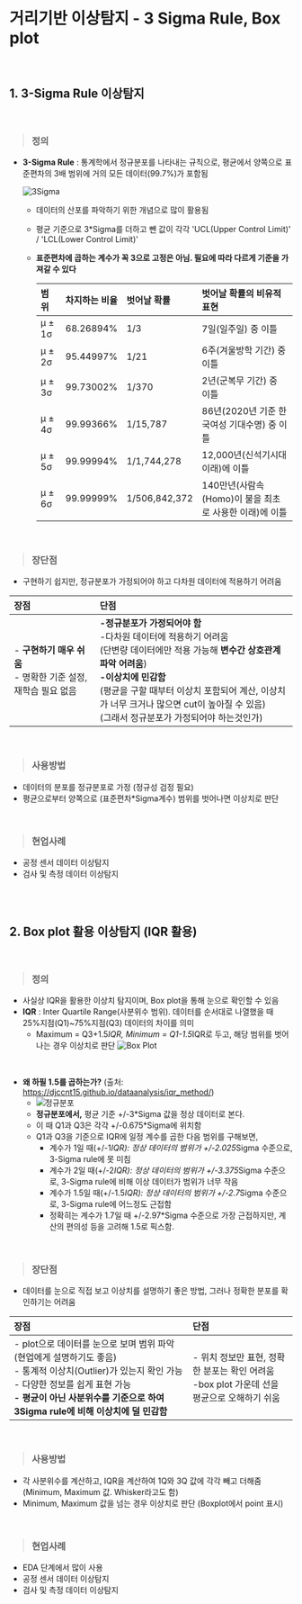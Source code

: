 # 거리기반 이상탐지 - 3 Sigma Rule, Box plot 

</br>

## 1. 3-Sigma Rule 이상탐지
</br>

> ### 정의
* **3-Sigma Rule** : 통계학에서 정규분포를 나타내는 규칙으로, 평균에서 양쪽으로 표준편차의 3배 범위에 거의 모든 데이터(99.7%)가 포함됨

  ![3Sigma](https://upload.wikimedia.org/wikipedia/commons/thumb/8/8c/Standard_deviation_diagram.svg/350px-Standard_deviation_diagram.svg.png)
  - 데이터의 산포를 파악하기 위한 개념으로 많이 활용됨
  - 평균 기준으로 3*Sigma를 더하고 뺀 값이 각각 'UCL(Upper Control Limit)' / 'LCL(Lower Control Limit)'
  - **표준편차에 곱하는 계수가 꼭 3으로 고정은 아님. 필요에 따라 다르게 기준을 가져갈 수 있다**
  
    |범위|차지하는 비율|벗어날 확률|벗어날 확률의 비유적 표현|
    |:---|:---|:---|:---|
    |μ ± 1σ|68.26894%|1/3|7일(일주일) 중 이틀|
    |μ ± 2σ|95.44997%|1/21|6주(겨울방학 기간) 중 이틀|
    |μ ± 3σ|99.73002%|1/370|2년(군복무 기간) 중 이틀|
    |μ ± 4σ|99.99366%|1/15,787|86년(2020년 기준 한국여성 기대수명) 중 이틀|
    |μ ± 5σ|99.99994%|1/1,744,278|12,000년(신석기시대 이래)에 이틀|
    |μ ± 6σ|99.99999%|1/506,842,372|140만년(사람속(Homo)이 불을 최초로 사용한 이래)에 이틀|

</br>

> ### 장단점
* 구현하기 쉽지만, 정규분포가 가정되어야 하고 다차원 데이터에 적용하기 어려움

|장점|단점|
|:---|:---|
|- **구현하기 매우 쉬움** </br> - 명확한 기준 설정, 재학습 필요 없음 |**-정규분포가 가정되어야 함** </br> -다차원 데이터에 적용하기 어려움 </br> (단변량 데이터에만 적용 가능해 **변수간 상호관계 파악 어려움**) </br> **-이상치에 민감함** </br>(평균을 구할 때부터 이상치 포함되어 계산, 이상치가 너무 크거나 많으면 cut이 높아질 수 있음) </br> (그래서 정규분포가 가정되어야 하는것인가) |

</br>

> ### 사용방법
* 데이터의 분포를 정규분포로 가정 (정규성 검정 필요)
* 평균으로부터 양쪽으로 (표준편차*Sigma계수) 범위를 벗어나면 이상치로 판단

</br>

> ### 현업사례
* 공정 센서 데이터 이상탐지
* 검사 및 측정 데이터 이상탐지

</br>
</br>

## 2. Box plot 활용 이상탐지 (IQR 활용)
</br>

> ### 정의
* 사실상 IQR을 활용한 이상치 탐지이며, Box plot을 통해 눈으로 확인할 수 있음
* **IQR** : Inter Quartile Range(사분위수 범위). 데이터를 순서대로 나열했을 때 25%지점(Q1)~75%지점(Q3) 데이터의 차이를 의미
  - Maximum = Q3+1.5*IQR, Minimum = Q1-1.5*IQR로 두고, 해당 범위를 벗어나는 경우 이상치로 판단
  ![Box Plot](https://drive.google.com/uc?id=1pQT3D1JhZXEL5Cc79fZJAd5F3LORGezM)
</br>

* **왜 하필 1.5를 곱하는가?** (출처: https://djccnt15.github.io/dataanalysis/iqr_method/)
  * ![정규분포](https://djccnt15.github.io/assets/img/posts/Normal-Distribution-curve.jpg)
  * **정규분포에서,** 평균 기준 +/-3*Sigma 값을 정상 데이터로 본다.
  * 이 때 Q1과 Q3은 각각 +/-0.675*Sigma에 위치함
  * Q1과 Q3을 기준으로 IQR에 일정 계수를 곱한 다음 범위를 구해보면,
    * 계수가 1일 때(+/-1*IQR): 정상 데이터의 범위가 +/-2.025*Sigma 수준으로, 3-Sigma rule에 못 미침
    * 계수가 2일 때(+/-2*IQR): 정상 데이터의 범위가 +/-3.375*Sigma 수준으로, 3-Sigma rule에 비해 이상 데이터가 범위가 너무 작음
    * 계수가 1.5일 때(+/-1.5*IQR): 정상 데이터의 범위가 +/-2.7*Sigma 수준으로, 3-Sigma rule에 어느정도 근접함
    * 정확히는 계수가 1.7일 때 +/-2.97*Sigma 수준으로 가장 근접하지만, 계산의 편의성 등을 고려해 1.5로 픽스함.


</br>

> ### 장단점
* 데이터를 눈으로 직접 보고 이상치를 설명하기 좋은 방법, 그러나 정확한 분포를 확인하기는 어려움

|장점|단점|
|:---|:---|
|- plot으로 데이터를 눈으로 보며 범위 파악 (현업에게 설명하기도 좋음) </br> - 통계적 이상치(Outlier)가 있는지 확인 가능 </br> - 다양한 정보를 쉽게 표현 가능 </br> **- 평균이 아닌 사분위수를 기준으로 하여 3Sigma rule에 비해 이상치에 덜 민감함** |- 위치 정보만 표현, 정확한 분포는 확인 어려움 </br> -box plot 가운데 선을 평균으로 오해하기 쉬움 |

</br>

> ### 사용방법
* 각 사분위수를 계산하고, IQR을 계산하여 1Q와 3Q 값에 각각 빼고 더해줌 (Minimum, Maximum 값. Whisker라고도 함)
* Minimum, Maximum 값을 넘는 경우 이상치로 판단 (Boxplot에서 point 표시)

</br>

> ### 현업사례
* EDA 단계에서 많이 사용
* 공정 센서 데이터 이상탐지
* 검사 및 측정 데이터 이상탐지

